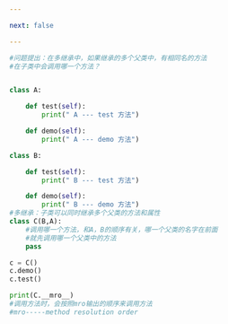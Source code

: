 ```yaml
---

next: false

---
```




<BlogInfo id="941" title="10.多继承应注意的事项" author="白日梦想猿" pv=0 read_times=0 pre_cost_time="0分24秒" category="面向对象的特性" tag_list="['面向对象的特性']" create_time="2020.02.27 10:36:28" update_time="2020.02.27 10:59:14" />

```python
#问题提出：在多继承中，如果继承的多个父类中，有相同名的方法
#在子类中会调用哪一个方法？


class A:

    def test(self):
        print(" A --- test 方法")

    def demo(self):
        print(" A --- demo 方法")

class B:

    def test(self):
        print(" B --- test 方法")

    def demo(self):
        print(" B --- demo 方法")
#多继承：子类可以同时继承多个父类的方法和属性
class C(B,A):
    #调用哪一个方法，和A，B的顺序有关，哪一个父类的名字在前面
    #就先调用哪一个父类中的方法
    pass

c = C()
c.demo()
c.test()

print(C.__mro__)
#调用方法时，会按照mro输出的顺序来调用方法
#mro-----method resolution order
```



<ActionBox />
